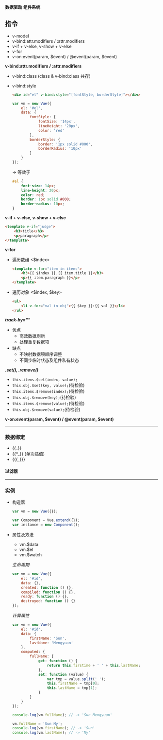 __数据驱动__ __组件系统__

## 指令 ##
+ v-model
+ v-bind:attr.modifiers / :attr.modifiers
+ v-if + v-else, v-show + v-else
+ v-for
+ v-on:event(param, $event) / @event(param, $event)

__v-bind:attr.modifiers / :attr.modifiers__
- v-bind:class (class & v-bind:class 共存)
- v-bind:style

    ```html
    <div id="el" v-bind:style="[fontStyle, borderStyle]"></div>
    ```
    ```javascript
    var vm = new Vue({
        el: '#el',
        data: {
            fontStyle: {
                fontSize: '14px',
                lineHeight: '20px',
                color: 'red'
            },
            borderStyle: {
                border: '1px solid #000',
                borderRadius: '10px'
            }
        }
    });
    ```

    -> 等效于
    ```css
    #el {
        font-size: 14px;
        line-height: 20px;
        color: red;
        border: 1px solid #000;
        border-radius: 10px;
    }
    ```
__v-if + v-else, v-show + v-else__

```html
<template v-if="judge">
    <h3>title</h3>
    <p>paragraph</p>
</template>
```
__v-for__
- 遍历数组 <$index>

    ```html
    <template v-for="item in items">
        <h3>{{ $index }}.{{ item.title }}</h3>
        <p>{{ item.paragraph }}</p>
    </template>
    ```
- 遍历对象 <$index, $key>

    ```html
    <ul>
        <li v-for="val in obj">{{ $key }}:{{ val }}</li>
    </ul>
    ```

___track-by=""___
* 优点
    * 高效数据刷新
    * 处理重复数据项
* 缺点
    * 不映射数据项顺序调整
    * 不同步临时状态及组件私有状态

___.$set(), .$remove()___
* `this.items.$set(index, value);`
* `this.obj.$set(key, value);`(待检验)
* `this.items.$remove(index);`(待检验)
* `this.obj.$remove(key);`(待检验)
* `this.items.$remove(value);`(待检验)
* `this.obj.$remove(value);`(待检验)

__v-on:event(param, $event) / @event(param, $event)__

***

### 数据绑定 ###
+ {{_}}
+ {{*_}} (单次插值)
+ {{{_}}}

#### 过滤器 ####

***

### 实例 ###
+ 构造器

    ```javascript
    var vm = new Vue({});
    ```
    ```javascript
    var Component = Vue.extend({});
    var instance = new Component();
    ```
+ 属性及方法
    + vm.$data
    + vm.$el
    + vm.$watch

    _生命周期_
    ```javascript
    var vm = new Vue({
        el: '#id',
        data: {},
        created: function () {},
        compiled: function () {},
        ready: function () {},
        destroyed: function () {}
    });
    ```

    _计算属性_
    ```javascript
    var vm = new Vue({
        el: '#id',
        data: {
            firstName: 'Sun',
            lastName: 'Mengyuan'
        },
        computed: {
            fullName: {
                get: function () {
                    return this.firstime + ' ' + this.lastName;
                },
                set: function (value) {
                    var tmp = value.split(' ');
                    this.firstName = tmp[0];
                    this.lastName = tmp[1];
                }
            }
        }
    });

    console.log(vm.fullName); // -> 'Sun Mengyuan'
 
    vm.fullName = 'Sun My';
    console.log(vm.firstName); // -> 'Sun'
    console.log(vm.lastName); // -> 'My'
    ```